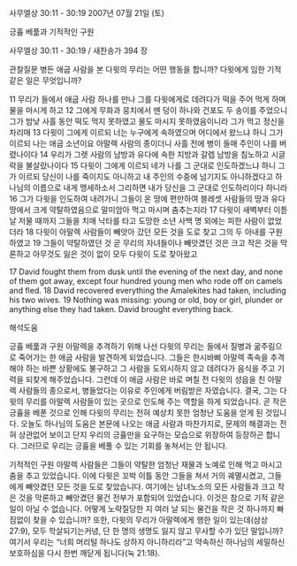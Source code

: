사무엘상 30:11 - 30:19 
2007년 07월 21일 (토)

긍휼 베풂과 기적적인 구원



사무엘상 30:11 - 30:19 / 새찬송가 394 장


관찰질문 
병든 애굽 사람을 본 다윗의 무리는 어떤 행동을 합니까? 
다윗에게 임한 기적 같은 일은 무엇입니까? 

11 무리가 들에서 애굽 사람 하나를 만나 그를 다윗에게로 데려다가 떡을 주어 먹게 하며 물을 마시게 하고 
12 그에게 무화과 뭉치에서 뗀 덩이 하나와 건포도 두 송이를 주었으니 그가 밤낮 사흘 동안 떡도 먹지 못하였고 물도 마시지 못하였음이니라 그가 먹고 정신을 차리매 13 다윗이 그에게 이르되 너는 누구에게 속하였으며 어디에서 왔느냐 하니 그가 이르되 나는 애굽 소년이요 아말렉 사람의 종이더니 사흘 전에 병이 들매 주인이 나를 버렸나이다 14 우리가 그렛 사람의 남방과 유다에 속한 지방과 갈렙 남방을 침노하고 시글락을 불살랐나이다 15 다윗이 그에게 이르되 네가 나를 그 군대로 인도하겠느냐 하니 그가 이르되 당신이 나를 죽이지도 아니하고 내 주인의 수중에 넘기지도 아니하겠다고 하나님의 이름으로 내게 맹세하소서 그리하면 내가 당신을 그 군대로 인도하리이다 하니라 16 그가 다윗을 인도하여 내려가니 그들이 온 땅에 편만하여 블레셋 사람들의 땅과 유다 땅에서 크게 약탈하였음으로 말미암아 먹고 마시며 춤추는지라 17 다윗이 새벽부터 이튿날 저물 때까지 그들을 치매 낙타를 타고 도망한 소년 사백 명 외에는 피한 사람이 없었더라 18 다윗이 아말렉 사람들이 빼앗아 갔던 모든 것을 도로 찾고 그의 두 아내를 구원하였고 19 그들이 약탈하였던 것 곧 무리의 자녀들이나 빼앗겼던 것은 크고 작은 것을 막론하고 아무것도 잃은 것이 없이 모두 다윗이 도로 찾아왔고  

17 David fought them from dusk until the evening of the next day, and none of them got away, except four hundred young men who rode off on camels and fled. 18 David recovered everything the Amalekites had taken, including his two wives. 19 Nothing was missing: young or old, boy or girl, plunder or anything else they had taken. David brought everything back.

해석도움





긍휼 베풂과 구원 
아말렉을 추격하기 위해 나선 다윗의 무리는 들에서 질병과 굶주림으로 죽어가는 한 애굽 사람을 발견하게 되었습니다. 그들은 한시바삐 아말렉 족속을 추격해야 하는 바쁜 상황에도 불구하고 그 사람을 도외시하지 않고 데려다가 음식을 주고 기력을 되찾게 해주었습니다. 그런데 이 애굽 사람은 바로 며칠 전 다윗의 성읍을 친 아말렉 사람들의 종으로서, 병들었다는 이유로 주인에게 버림받은 자였습니다. 결국, 그는 다윗의 무리를 아말렉 사람들이 있는 곳으로 인도해 주는 역할을 하게 되었습니다. 곧 작은 긍휼을 베푼 것으로 인해 다윗의 무리는 전혀 예상치 못한 엄청난 도움을 얻게 된 것입니다. 오늘도 하나님의 도움은 본문에 나오는 애굽 사람과 마찬가지로, 문제의 해결과는 전혀 상관없어 보이고 단지 우리의 긍휼만을 요구하는 모습으로 위장하여 등장하곤 합니다. 그러므로 우리는 긍휼을 베풀 수 있는 기회를 놓쳐서는 안 됩니다.    

기적적인 구원 
아말렉 사람들은 그들이 약탈한 엄청난 재물과 노예로 인해 먹고 마시고 춤을 추고 있었습니다. 이에 다윗은 꼬박 이틀 동안 그들을 쳐서 거의 궤멸시켰고, 그들에게 빼앗겼던 모든 것을 도로 찾았습니다. 여기에는 남녀노소의 모든 사람들과 크고 작은 것을 막론하고 빼앗겼던 물건 전부가 포함되어 있었습니다. 이것은 참으로 기적 같은 일이 아닐 수 없습니다. 어떻게 노략질당한 지 여러 날 되는 물건을 작은 것 하나까지 빠짐없이 찾을 수 있습니까? 또한, 다윗의 무리가 아말렉에게 행한 일이 있는데(삼상 27:9), 모두 학살되기는커녕, 단 한 명의 생명도 잃지 않고 무사할 수가 있단 말입니까? 여기서 우리는 “너희 머리털 하나도 상하지 아니하리라”고 약속하신 하나님의 세밀하신 보호하심을 다시 한번 깨닫게 됩니다(눅 21:18).